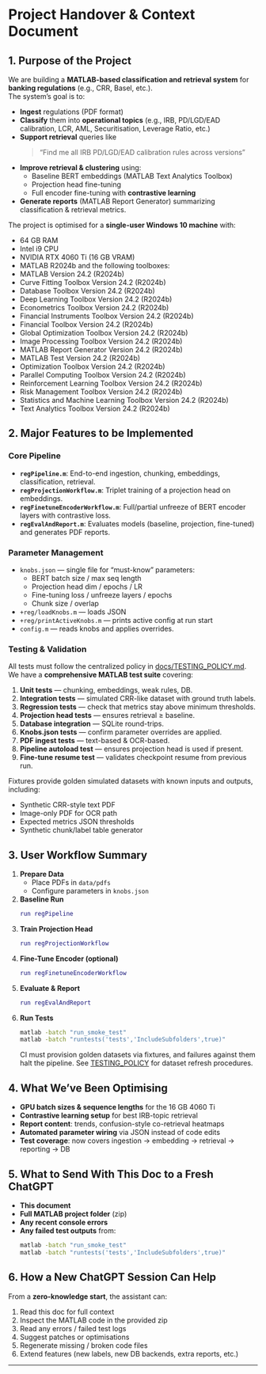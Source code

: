# Project Handover & Context Document

## 1. Purpose of the Project
We are building a **MATLAB-based classification and retrieval system** for **banking regulations** (e.g., CRR, Basel, etc.).  
The system’s goal is to:
- **Ingest** regulations (PDF format)
- **Classify** them into **operational topics** (e.g., IRB, PD/LGD/EAD calibration, LCR, AML, Securitisation, Leverage Ratio, etc.)
- **Support retrieval** queries like  
  > “Find me all IRB PD/LGD/EAD calibration rules across versions”
- **Improve retrieval & clustering** using:
  - Baseline BERT embeddings (MATLAB Text Analytics Toolbox)
  - Projection head fine-tuning
  - Full encoder fine-tuning with **contrastive learning**
- **Generate reports** (MATLAB Report Generator) summarizing classification & retrieval metrics.

The project is optimised for a **single-user Windows 10 machine** with:
- 64 GB RAM  
- Intel i9 CPU  
- NVIDIA RTX 4060 Ti (16 GB VRAM)  
- MATLAB R2024b and the following toolboxes:
- MATLAB                                                Version 24.2        (R2024b)
- Curve Fitting Toolbox                                 Version 24.2        (R2024b)
- Database Toolbox                                      Version 24.2        (R2024b)
- Deep Learning Toolbox                                 Version 24.2        (R2024b)
- Econometrics Toolbox                                  Version 24.2        (R2024b)
- Financial Instruments Toolbox                         Version 24.2        (R2024b)
- Financial Toolbox                                     Version 24.2        (R2024b)
- Global Optimization Toolbox                           Version 24.2        (R2024b)
- Image Processing Toolbox                              Version 24.2        (R2024b)
- MATLAB Report Generator                               Version 24.2        (R2024b)
- MATLAB Test                                           Version 24.2        (R2024b)
- Optimization Toolbox                                  Version 24.2        (R2024b)
- Parallel Computing Toolbox                            Version 24.2        (R2024b)
- Reinforcement Learning Toolbox                        Version 24.2        (R2024b)
- Risk Management Toolbox                               Version 24.2        (R2024b)
- Statistics and Machine Learning Toolbox               Version 24.2        (R2024b)
- Text Analytics Toolbox                                Version 24.2        (R2024b)

## 2. Major Features to be Implemented
### Core Pipeline
- **`regPipeline.m`**: End-to-end ingestion, chunking, embeddings, classification, retrieval.
- **`regProjectionWorkflow.m`**: Triplet training of a projection head on embeddings.
- **`regFinetuneEncoderWorkflow.m`**: Full/partial unfreeze of BERT encoder layers with contrastive loss.
- **`regEvalAndReport.m`**: Evaluates models (baseline, projection, fine-tuned) and generates PDF reports.

### Parameter Management
- `knobs.json` — single file for “must-know” parameters:
  - BERT batch size / max seq length
  - Projection head dim / epochs / LR
  - Fine-tuning loss / unfreeze layers / epochs
  - Chunk size / overlap
- `+reg/loadKnobs.m` — loads JSON
- `+reg/printActiveKnobs.m` — prints active config at run start  
- `config.m` — reads knobs and applies overrides.

### Testing & Validation
All tests must follow the centralized policy in [docs/TESTING_POLICY.md](docs/TESTING_POLICY.md). We have a **comprehensive MATLAB test suite** covering:
1. **Unit tests** — chunking, embeddings, weak rules, DB.
2. **Integration tests** — simulated CRR-like dataset with ground truth labels.
3. **Regression tests** — check that metrics stay above minimum thresholds.
4. **Projection head tests** — ensures retrieval ≥ baseline.
5. **Database integration** — SQLite round-trips.
6. **Knobs.json tests** — confirm parameter overrides are applied.
7. **PDF ingest tests** — text-based & OCR-based.
8. **Pipeline autoload test** — ensures projection head is used if present.
9. **Fine-tune resume test** — validates checkpoint resume from previous run.

Fixtures provide golden simulated datasets with known inputs and outputs, including:
- Synthetic CRR-style text PDF
- Image-only PDF for OCR path
- Expected metrics JSON thresholds
- Synthetic chunk/label table generator

## 3. User Workflow Summary
1. **Prepare Data**
   - Place PDFs in `data/pdfs`
   - Configure parameters in `knobs.json`
2. **Baseline Run**
   ```matlab
   run regPipeline
   ```
3. **Train Projection Head**
   ```matlab
   run regProjectionWorkflow
   ```
4. **Fine-Tune Encoder (optional)**
   ```matlab
   run regFinetuneEncoderWorkflow
   ```
5. **Evaluate & Report**
   ```matlab
   run regEvalAndReport
   ```
6. **Run Tests**
   ```bash
   matlab -batch "run_smoke_test"
   matlab -batch "runtests('tests','IncludeSubfolders',true)"
   ```
   CI must provision golden datasets via fixtures, and failures against them halt the pipeline. See [TESTING_POLICY](TESTING_POLICY.md) for dataset refresh procedures.

## 4. What We’ve Been Optimising
- **GPU batch sizes & sequence lengths** for the 16 GB 4060 Ti
- **Contrastive learning setup** for best IRB-topic retrieval
- **Report content**: trends, confusion-style co-retrieval heatmaps
- **Automated parameter wiring** via JSON instead of code edits
- **Test coverage**: now covers ingestion → embedding → retrieval → reporting → DB

## 5. What to Send With This Doc to a Fresh ChatGPT
- **This document**
- **Full MATLAB project folder** (zip)
- **Any recent console errors**
- **Any failed test outputs** from:
  ```bash
  matlab -batch "run_smoke_test"
  matlab -batch "runtests('tests','IncludeSubfolders',true)"
  ```

## 6. How a New ChatGPT Session Can Help
From a **zero-knowledge start**, the assistant can:
1. Read this doc for full context
2. Inspect the MATLAB code in the provided zip
3. Read any errors / failed test logs
4. Suggest patches or optimisations
5. Regenerate missing / broken code files
6. Extend features (new labels, new DB backends, extra reports, etc.)
---
